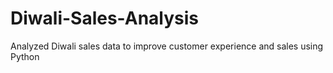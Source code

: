 # Diwali-Sales-Analysis
Analyzed Diwali sales data to improve customer experience and sales using Python
